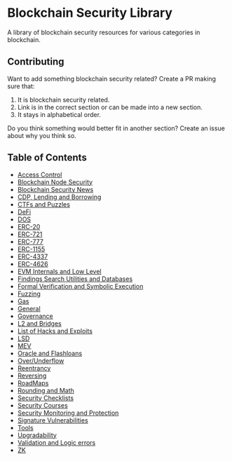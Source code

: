 # Blockchain Security Library
A library of blockchain security resources for various categories in blockchain.

<h2> Contributing </h2>
Want to add something blockchain security related? Create a PR making sure that:

1. It is blockchain security related.
2. Link is in the correct section or can be made into a new section.
3. It stays in alphabetical order.

Do you think something would better fit in another section? Create an issue about why you think so.

<h2> Table of Contents </h2>

- [Access Control](./Security%20Library/Access%20Control.md)
- [Blockchain Node Security](./Security%20Library/Blockchain%20Node%20Security.md)
- [Blockchain Security News](./Security%20Library/Blockchain%20Security%20News.md)
- [CDP, Lending and Borrowing](./Security%20Library/CDP%20lending%20borrowing.md)
- [CTFs and Puzzles](./Security%20Library/CTFs%20and%20Puzzles.md)
- [DeFi](./Security%20Library/DeFi.md)
- [DOS](./Security%20Library/DOS.md)
- [ERC-20](./Security%20Library/ERC-20.md)
- [ERC-721](./Security%20Library/ERC-721.md)
- [ERC-777](./Security%20Library/ERC-777.md)
- [ERC-1155](./Security%20Library/ERC-1155.md)
- [ERC-4337](./Security%20Library/ERC-4337.md)
- [ERC-4626](./Security%20Library/ERC-4626.md)
- [EVM Internals and Low Level](./Security%20Library/EVM%20Internals%20Low%20level.md)
- [Findings Search Utilities and Databases](./Security%20Library/Findings%20Search%20Utilities%20and%20Databases.md)
- [Formal Verification and Symbolic Execution](./Security%20Library/Formal%20Verification%20Symbolic%20Execution.md)
- [Fuzzing](./Security%20Library/Fuzzing.md)
- [Gas](./Security%20Library/Gas.md)
- [General](./Security%20Library/General.md)
- [Governance](./Security%20Library/Governance.md)
- [L2 and Bridges](./Security%20Library/L2%20Bridges.md)
- [List of Hacks and Exploits](./Security%20Library/List%20of%20Hacks%20and%20Exploits.md)
- [LSD](./Security%20Library/LSD.md)
- [MEV](./Security%20Library/MEV.md)
- [Oracle and Flashloans](./Security%20Library/Oracle%20Flashloans.md)
- [Over/Underflow](./Security%20Library/Over%20Underflow.md)
- [Reentrancy](./Security%20Library/Reentrancy.md)
- [Reversing](./Security%20Library/Reversing.md)
- [RoadMaps](./Security%20Library/RoadMaps.md)
- [Rounding and Math](./Security%20Library/Rounding%20Math.md)
- [Security Checklists](./Security%20Library/Security%20Checklists.md)
- [Security Courses](./Security%20Library/Security%20Courses.md)
- [Security Monitoring and Protection](./Security%20Library/Security%20Monitoring%20Protection.md)
- [Signature Vulnerabilities](./Security%20Library/Signature%20vulnerabilities.md)
- [Tools](./Security%20Library/Tools.md)
- [Upgradability](./Security%20Library/Upgradability.md)
- [Validation and Logic errors](./Security%20Library/Validation%20Logic%20errors.md)
- [ZK](./Security%20Library/ZK.md)